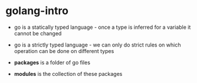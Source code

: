 # golang-intro
- go is a statically typed language - once a type is inferred for a variable it cannot be changed
- go is a strictly typed language - we can only do strict rules on which operation can be done on different types

- **packages** is  a folder of go files
- **modules** is the collection of these packages 
